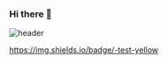 ### Hi there 👋
![header](https://capsule-render.vercel.app/api?type=wave&color=0:F2F8ADFF,100:EF5350FF&height=300&section=header&text=Endless%20Something&fontSize=90)

https://img.shields.io/badge/-test-yellow

<!--
**ghqls2003/ghqls2003** is a ✨ _special_ ✨ repository because its `README.md` (this file) appears on your GitHub profile.

Here are some ideas to get you started:

- 🔭 I’m currently working on ...
- 🌱 I’m currently learning ...
- 👯 I’m looking to collaborate on ...
- 🤔 I’m looking for help with ...
- 💬 Ask me about ...
- 📫 How to reach me: ...
- 😄 Pronouns: ...
- ⚡ Fun fact: ...
-->
